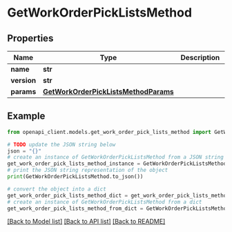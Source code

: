 # GetWorkOrderPickListsMethod


## Properties

Name | Type | Description | Notes
------------ | ------------- | ------------- | -------------
**name** | **str** |  | 
**version** | **str** |  | [optional] 
**params** | [**GetWorkOrderPickListsMethodParams**](GetWorkOrderPickListsMethodParams.md) |  | [optional] 

## Example

```python
from openapi_client.models.get_work_order_pick_lists_method import GetWorkOrderPickListsMethod

# TODO update the JSON string below
json = "{}"
# create an instance of GetWorkOrderPickListsMethod from a JSON string
get_work_order_pick_lists_method_instance = GetWorkOrderPickListsMethod.from_json(json)
# print the JSON string representation of the object
print(GetWorkOrderPickListsMethod.to_json())

# convert the object into a dict
get_work_order_pick_lists_method_dict = get_work_order_pick_lists_method_instance.to_dict()
# create an instance of GetWorkOrderPickListsMethod from a dict
get_work_order_pick_lists_method_from_dict = GetWorkOrderPickListsMethod.from_dict(get_work_order_pick_lists_method_dict)
```
[[Back to Model list]](../README.md#documentation-for-models) [[Back to API list]](../README.md#documentation-for-api-endpoints) [[Back to README]](../README.md)



